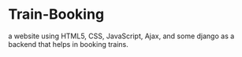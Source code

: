 # Train-Booking
a website using HTML5, CSS, JavaScript, Ajax, and some django as a backend that helps in booking trains.

